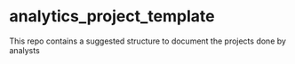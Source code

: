 # analytics_project_template
This repo contains a suggested structure to document the projects done by analysts
